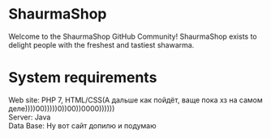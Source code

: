 # ShaurmaShop
Welcome to the ShaurmaShop GitHub Community! ShaurmaShop exists to delight people with the freshest and tastiest shawarma.
# System requirements
Web site: PHP 7, HTML/CSS(А дальше как пойдёт, ваще пока хз на самом деле))))00)))))0))00))0000))))))
<br>
Server: Java
<br>
Data Base: Ну вот сайт допилю и подумаю

